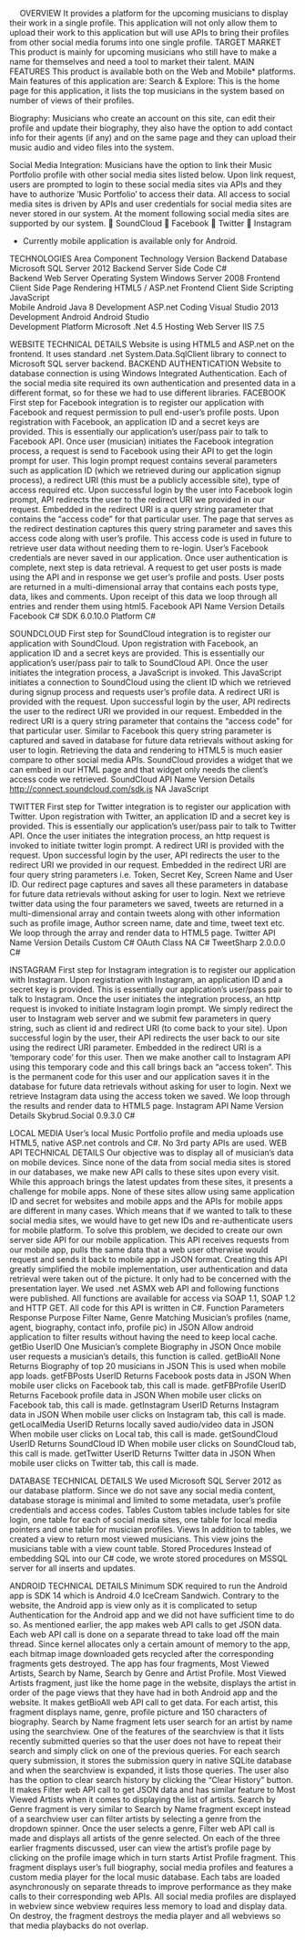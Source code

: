  
OVERVIEW
It provides a platform for the upcoming musicians to display their work in a single profile. This application will not only allow them to upload their work to this application but will use APIs to bring their profiles from other social media forums into one single profile.
TARGET MARKET
This product is mainly for upcoming musicians who still have to make a name for themselves and need a tool to market their talent. 
 MAIN FEATURES
This product is available both on the Web and Mobile* platforms. Main features of this application are:
Search & Explore: This is the home page for this application, it lists the top musicians in the system based on number of views of their profiles.

Biography: Musicians who create an account on this site, can edit their profile and update their biography, they also have the option to add contact info for their agents (if any) and on the same page and they can upload their music audio and video files into the system.

Social Media Integration: Musicians have the option to link their Music Portfolio profile with other social media sites listed below. Upon link request, users are prompted to login to these social media sites via APIs and they have to authorize ‘Music Portfolio’ to access their data. All access to social media sites is driven by APIs and user credentials for social media sites are never stored in our system. At the moment following social media sites are supported by our system.
	SoundCloud
	Facebook
	Twitter
	Instagram

* Currently mobile application is available only for Android.

TECHNOLOGIES
Area	Component	Technology	Version
Backend	Database	Microsoft SQL Server	2012
Backend	Server Side Code	C#	
Backend	Web Server Operating System	Windows Server	2008
Frontend	Client Side Page Rendering	HTML5 / ASP.net	
Frontend	Client Side Scripting	JavaScript	
Mobile	Android	Java	8
Development	ASP.net Coding	Visual Studio	2013
Development	Android	Android Studio	
Development	Platform	Microsoft .Net	4.5
Hosting	Web Server	IIS	7.5


WEBSITE TECHNICAL DETAILS
Website is using HTML5 and ASP.net on the frontend. It uses standard .net System.Data.SqlClient library to connect to Microsoft SQL server backend.
BACKEND AUTHENTICATION
Website to database connection is using Windows Integrated Authentication.
Each of the social media site required its own authentication and presented data in a different format, so for these we had to use different libraries.
FACEBOOK
First step for Facebook integration is to register our application with Facebook and request permission to pull end-user’s profile posts. Upon registration with Facebook, an application ID and a secret keys are provided. This is essentially our application’s user/pass pair to talk to Facebook API.
Once user (musician) initiates the Facebook integration process, a request is send to Facebook using their API to get the login prompt for user. This login prompt request contains several parameters such as application ID (which we retrieved during our application signup process), a redirect URI (this must be a publicly accessible site), type of access required etc. 
Upon successful login by the user into Facebook login prompt, API redirects the user to the redirect URI we provided in our request. Embedded in the redirect URI is a query string parameter that contains the “access code” for that particular user. 
The page that serves as the redirect destination captures this query string parameter and saves this access code along with user’s profile. This access code is used in future to retrieve user data without needing them to re-login. User’s Facebook credentials are never saved in our application.
Once user authentication is complete, next step is data retrieval. A request to get user posts is made using the API and in response we get user’s profile and posts. User posts are returned in a multi-dimensional array that contains each posts type, data, likes and comments. 
Upon receipt of this data we loop through all entries and render them using html5.
Facebook API Name	Version	Details
Facebook C# SDK	6.0.10.0	Platform C#

SOUNDCLOUD
 First step for SoundCloud integration is to register our application with SoundCloud. Upon registration with Facebook, an application ID and a secret keys are provided. This is essentially our application’s user/pass pair to talk to SoundCloud API.
Once the user initiates the integration process, a JavaScript is invoked. This JavaScript initiates a connection to SoundCloud using the client ID which we retrieved during signup process and requests user’s profile data. A redirect URI is provided with the request. Upon successful login by the user, API redirects the user to the redirect URI we provided in our request. Embedded in the redirect URI is a query string parameter that contains the “access code” for that particular user. 
Similar to Facebook this query string parameter is captured and saved in database for future data retrievals without asking for user to login.
Retrieving the data and rendering to HTML5 is much easier compare to other social media APIs. SoundCloud provides a widget that we can embed in our HTML page and that widget only needs the client’s access code we retrieved.
SoundCloud API Name	Version	Details
http://connect.soundcloud.com/sdk.js	NA	JavaScript

TWITTER
 First step for Twitter integration is to register our application with Twitter. Upon registration with Twitter, an application ID and a secret key is provided. This is essentially our application’s user/pass pair to talk to Twitter API.
Once the user initiates the integration process, an http request is invoked to initiate twitter login prompt. A redirect URI is provided with the request. Upon successful login by the user, API redirects the user to the redirect URI we provided in our request. Embedded in the redirect URI are four query string parameters i.e. Token, Secret Key, Screen Name and User ID. Our redirect page captures and saves all these parameters in database for future data retrievals without asking for user to login.
Next we retrieve twitter data using the four parameters we saved, tweets are returned in a multi-dimensional array and contain tweets along with other information such as profile image, Author screen name, date and time, tweet text etc.
We loop through the array and render data to HTML5 page.
Twitter API Name	Version	Details
Custom C# OAuth Class	NA	C# 
TweetSharp	2.0.0.0	C#

INSTAGRAM
First step for Instagram integration is to register our application with Instagram. Upon registration with Instagram, an application ID and a secret key is provided. This is essentially our application’s user/pass pair to talk to Instagram.
Once the user initiates the integration process, an http request is invoked to initiate Instagram login prompt. We simply redirect the user to Instagram web server and we submit few parameters in query string, such as client id and redirect URI (to come back to your site). Upon successful login by the user, their API redirects the user back to our site using the redirect URI parameter. Embedded in the redirect URI is a ‘temporary code’ for this user.  Then we make another call to Instagram API using this temporary code and this call brings back an “access token”. This is the permanent code for this user and our application saves it in the database for future data retrievals without asking for user to login.
Next we retrieve Instagram data using the access token we saved. We loop through the results and render data to HTML5 page.
Instagram API Name	Version	Details
Skybrud.Social	0.9.3.0	C# 


LOCAL MEDIA
User’s local Music Portfolio profile and media uploads use HTML5, native ASP.net controls and C#. No 3rd party APIs are used.
WEB API TECHNICAL DETAILS
Our objective was to display all of musician’s data on mobile devices. Since none of the data from social media sites is stored in our databases, we make new API calls to these sites upon every visit. While this approach brings the latest updates from these sites, it presents a challenge for mobile apps. 
None of these sites allow using same application ID and secret for websites and mobile apps and the APIs for mobile apps are different in many cases. Which means that if we wanted to talk to these social media sites, we would have to get new IDs and re-authenticate users for mobile platform. 
To solve this problem, we decided to create our own server side API for our mobile application. This API receives requests from our mobile app, pulls the same data that a web user otherwise would request and sends it back to mobile app in JSON format. Creating this API greatly simplified the mobile implementation, user authentication and data retrieval were taken out of the picture. It only had to be concerned with the presentation layer.
We used .net ASMX web API and following functions were published. All functions are available for access via SOAP 1.1, SOAP 1.2 and HTTP GET. All code for this API is written in C#.
Function	Parameters	Response	Purpose
Filter	Name, Genre	Matching Musician’s profiles (name, agent, biography, contact info, profile pic) in JSON	Allow android application to filter results without having the need to keep local cache.
getBio	UserID	One Musician’s complete Biography in JSON	Once mobile user requests a musician’s details, this function is called.
getBioAll	None	Returns Biography of top 20 musicians in JSON	This is used when mobile app loads.
getFBPosts	UserID	Returns Facebook posts data in JSON	When mobile user clicks on Facebook tab, this call is made.
getFBProfile	UserID	Returns Facebook profile data in JSON	When mobile user clicks on Facebook tab, this call is made.
getInstagram	UserID	Returns Instagram data in JSON	When mobile user clicks on Instagram tab, this call is made.
getLocalMedia	UserID	Returns locally saved audio/video data in JSON	When mobile user clicks on Local tab, this call is made.
getSoundCloud	UserID	Returns SoundCloud ID	When mobile user clicks on SoundCloud tab, this call is made.
getTwitter	UserID	Returns Twitter data in JSON	When mobile user clicks on Twitter tab, this call is made.

DATABASE TECHNICAL DETAILS
We used Microsoft SQL Server 2012 as our database platform. Since we do not save any social media content, database storage is minimal and limited to some metadata, user’s profile credentials and access codes.
Tables
Custom tables include tables for site login, one table for each of social media sites, one table for local media pointers and one table for musician profiles.
Views
In addition to tables, we created a view to return most viewed musicians. This view joins the musicians table with a view count table.
Stored Procedures
Instead of embedding SQL into our C# code, we wrote stored procedures on MSSQL server for all inserts and updates.
 

ANDROID TECHNICAL DETAILS
Minimum SDK required to run the Android app is SDK 14 which is Android 4.0 IceCream Sandwich. Contrary to the website, the Android app is view only as it is complicated to setup Authentication for the Android app and we did not have sufficient time to do so. As mentioned earlier, the app makes web API calls to get JSON data. Each web API call is done on a separate thread to take load off the main thread. Since kernel allocates only a certain amount of memory to the app, each bitmap image downloaded gets recycled after the corresponding fragments gets destroyed. 
The app has four fragments, Most Viewed Artists, Search by Name, Search by Genre and Artist Profile.
Most Viewed Artists fragment, just like the home page in the website, displays the artist in order of the page views that they have had in both Android app and the website. It makes getBioAll web API call to get data. For each artist, this fragment displays name, genre, profile picture and 150 characters of biography. 
Search by Name fragment lets user search for an artist by name using the searchview. One of the features of the searchview is that it lists recently submitted queries so that the user does not have to repeat their search and simply click on one of the previous queries. For each search query submission, it stores the submission query in native SQLite database and when the searchview is expanded, it lists those queries. The user also has the option to clear search history by clicking the “Clear History” button. It makes Filter web API call to get JSON data and has similar feature to Most Viewed Artists when it comes to displaying the list of artists.
Search by Genre fragment is very similar to Search by Name fragment except instead of a searchview user can filter artists by selecting a genre from the dropdown spinner. Once the user selects a genre, Filter web API call is made and displays all artists of the genre selected.
On each of the three earlier fragments discussed, user can view the artist’s profile page by clicking on the profile image which in turn starts Artist Profile fragment. This fragment displays user’s full biography, social media profiles and features a custom media player for the local music database. Each tabs are loaded asynchronously on separate threads to improve performance as they make calls to their corresponding web APIs. All social media profiles are displayed in webview since webview requires less memory to load and display data. On destroy, the fragment destroys the media player and all webviews so that media playbacks do not overlap. 
 
